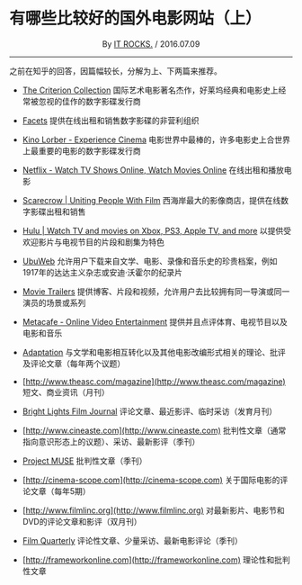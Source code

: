 # 有哪些比较好的国外电影网站（上）

<center>By <a href="http://yison.me">IT ROCKS.</a> / 2016.07.09</center>

***

之前在知乎的回答，因篇幅较长，分解为上、下两篇来推荐。

- [The Criterion Collection](https://www.criterion.com/)
国际艺术电影著名杰作，好莱坞经典和电影史上经常被忽视的佳作的数字影碟发行商  

- [Facets](http://facets.org/) 
提供在线出租和销售数字影碟的非营利组织

- [Kino Lorber - Experience Cinema](http://www.kinolorber.com/) 
电影世界中最棒的，许多电影史上合世界上最重要的电影的数字影碟发行商

- [Netflix - Watch TV Shows Online, Watch Movies Online](https://www.netflix.com)
在线出租和播放电影

- [Scarecrow | Uniting People With Film](http://blog.scarecrow.com/)
西海岸最大的影像商店，提供在线数字影碟出租和销售

- [Hulu | Watch TV and movies on Xbox, PS3, Apple TV, and more](http://www.hulu.com/)
以提供受欢迎影片与电视节目的片段和剧集为特色

- [UbuWeb](http://ubu.com/) 
允许用户下载来自文学、电影、录像和音乐史的珍贵档案，例如1917年的达达主义杂志或安迪·沃霍尔的纪录片

- [Movie Trailers](http://www.movieclips.com/) 
提供博客、片段和视频，允许用户去比较拥有同一导演或同一演员的场景或系列

- [Metacafe - Online Video Entertainment](http://www.metacafe.com/) 
提供并且点评体育、电视节目以及电影和音乐

- [Adaptation](http://adaptation.oxfordjournals.org/) 
与文学和电影相互转化以及其他电影改编形式相关的理论、批评及评论文章（每年两个议题）

- [http://www.theasc.com/magazine](http://www.theasc.com/magazine) 
短文、商业资讯（月刊）

- [Bright Lights Film Journal](http://brightlightsfilm.com/) 
评论文章、最近影评、临时采访（发育月刊）

- [http://www.cineaste.com](http://www.cineaste.com) 
批判性文章（通常指向意识形态上的议题）、采访、最新影评（季刊）

- [Project MUSE](http://muse.jhu.edu/journal/31) 
批判性文章（季刊）

- [http://cinema-scope.com](http://cinema-scope.com)
关于国际电影的评论文章（每年5期）

- [http://www.filmlinc.org](http://www.filmlinc.org) 
对最新影片、电影节和DVD的评论文章和影评（双月刊）

- [Film Quarterly](http://www.filmquarterly.org/) 
评论性文章、少量采访、最新电影评论（季刊）

- [http://frameworkonline.com](http://frameworkonline.com) 
理论性和批判性文章
